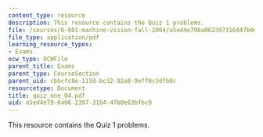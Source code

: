 ```yaml
---
content_type: resource
description: This resource contains the Quiz 1 problems.
file: /courses/6-801-machine-vision-fall-2004/a5ed4e796a062397316447b0e63bfbc9_quiz_one_04.pdf
file_type: application/pdf
learning_resource_types:
- Exams
ocw_type: OCWFile
parent_title: Exams
parent_type: CourseSection
parent_uid: cbbcfc8e-1159-bc32-92a8-9eff0c3dfb0c
resourcetype: Document
title: quiz_one_04.pdf
uid: a5ed4e79-6a06-2397-3164-47b0e63bfbc9
---
```

This resource contains the Quiz 1 problems.

